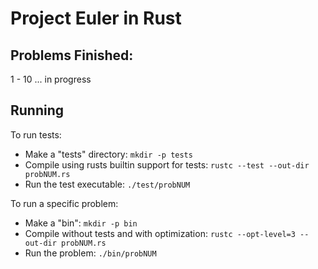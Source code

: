 # Project Euler in Rust

## Problems Finished:
1  - 10 ... in progress

## Running
To run tests:
* Make a "tests" directory: `mkdir -p tests`
* Compile using rusts builtin support for tests: `rustc --test --out-dir probNUM.rs`
* Run the test executable: `./test/probNUM`

To run a specific problem:
* Make a "bin": `mkdir -p bin`
* Compile without tests and with optimization: `rustc --opt-level=3 --out-dir probNUM.rs`
* Run the problem: `./bin/probNUM`
